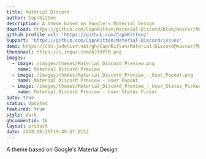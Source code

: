 ```yaml
---
title: Material Discord
author: CapnKitten
description: A theme based on Google's Material Design
download: https://github.com/CapnKitten/Material-Discord/blob/master/Material-Discord.theme.css
github_profile_url: 'https://github.com/CapnKitten/'
support: 'https://github.com/CapnKitten/Material-Discord/issues'
demo: https://cdn.jsdelivr.net/gh/CapnKitten/Material-Discord@master/Material-Discord.theme.css
thumbnail: https://i.imgur.com/bJt9VlN.png
images:
  - image: /images/themes/Material_Discord_Preview.png
    name: Material Discord Preview
  - image: /images/themes/Material_Discord_Preview_-_User_Popout.png
    name: Material Discord Preview - User Popout
  - image: /images/themes/Material_Discord_Preview_-_User_Status_Picker.gif
    name: Material Discord Preview - User Status Picker
auto: true
status: Updated
featured: true
style: dark
ghcommentid: 16
layout: product
date: 2018-10-25T19:49:07.011Z
---
```

A theme based on Google's Material Design